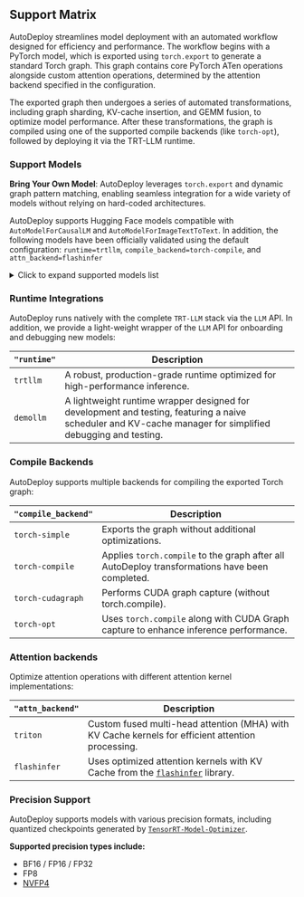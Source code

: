 ## Support Matrix

AutoDeploy streamlines model deployment with an automated workflow designed for efficiency and performance. The workflow begins with a PyTorch model, which is exported using `torch.export` to generate a standard Torch graph. This graph contains core PyTorch ATen operations alongside custom attention operations, determined by the attention backend specified in the configuration.

The exported graph then undergoes a series of automated transformations, including graph sharding, KV-cache insertion, and GEMM fusion, to optimize model performance. After these transformations, the graph is compiled using one of the supported compile backends (like `torch-opt`), followed by deploying it via the TRT-LLM runtime.

### Support Models

**Bring Your Own Model**: AutoDeploy leverages `torch.export` and dynamic graph pattern matching, enabling seamless integration for a wide variety of models without relying on hard-coded architectures.

AutoDeploy supports Hugging Face models compatible with `AutoModelForCausalLM` and `AutoModelForImageTextToText`.
In addition, the following models have been officially validated using the default configuration: `runtime=trtllm`, `compile_backend=torch-compile`, and `attn_backend=flashinfer`

<details>
<summary>Click to expand supported models list</summary>

- Qwen/QwQ-32B
- Qwen/Qwen2.5-0.5B-Instruct
- Qwen/Qwen2.5-1.5B-Instruct
- Qwen/Qwen2.5-3B-Instruct
- Qwen/Qwen2.5-7B-Instruct
- Qwen/Qwen3-0.6B
- Qwen/Qwen3-235B-A22B
- Qwen/Qwen3-30B-A3B
- Qwen/Qwen3-4B
- Qwen/Qwen3-8B
- TinyLlama/TinyLlama-1.1B-Chat-v1.0
- apple/OpenELM-1_1B-Instruct
- apple/OpenELM-270M-Instruct
- apple/OpenELM-3B-Instruct
- apple/OpenELM-450M-Instruct
- bigcode/starcoder2-15b-instruct-v0.1
- bigcode/starcoder2-7b
- deepseek-ai/DeepSeek-Prover-V1.5-SFT
- deepseek-ai/DeepSeek-Prover-V2-7B
- deepseek-ai/DeepSeek-R1-Distill-Llama-70B
- deepseek-ai/DeepSeek-R1-Distill-Qwen-1.5B
- deepseek-ai/DeepSeek-R1-Distill-Qwen-32B
- google/codegemma-7b-it
- google/gemma-1.1-7b-it
- google/gemma-2-27b-it
- google/gemma-2-2b-it
- google/gemma-2-9b-it
- google/gemma-2b
- google/gemma-3-1b-it
- ibm-granite/granite-3.1-2b-instruct
- ibm-granite/granite-3.1-8b-instruct
- ibm-granite/granite-3.3-2b-instruct
- ibm-granite/granite-3.3-8b-instruct
- ibm-granite/granite-guardian-3.1-2b
- ibm-granite/granite-guardian-3.2-5b
- meta-llama/CodeLlama-34b-Instruct-hf
- meta-llama/CodeLlama-7b-Instruct-hf
- meta-llama/CodeLlama-7b-Python-hf
- meta-llama/Llama-2-13b-chat-hf
- meta-llama/Llama-2-7b-chat-hf
- meta-llama/Llama-3.1-8B-Instruct
- meta-llama/Llama-3.2-1B-Instruct
- meta-llama/Llama-3.2-3B-Instruct
- meta-llama/Llama-3.3-70B-Instruct
- meta-llama/Llama-4-Maverick-17B-128E-Instruct
- meta-llama/Llama-4-Scout-17B-16E-Instruct
- microsoft/Phi-3-medium-128k-instruct
- microsoft/Phi-3-medium-4k-instruct
- microsoft/Phi-4-mini-instruct
- microsoft/Phi-4-mini-reasoning
- microsoft/Phi-4-reasoning
- microsoft/Phi-4-reasoning-plus
- microsoft/phi-4
- mistralai/Codestral-22B-v0.1
- mistralai/Mistral-7B-Instruct-v0.2
- mistralai/Mistral-7B-Instruct-v0.3
- mistralai/Mixtral-8x22B-Instruct-v0.1
- nvidia/Llama-3.1-405B-Instruct-FP8
- nvidia/Llama-3.1-70B-Instruct-FP8
- nvidia/Llama-3.1-8B-Instruct-FP8
- nvidia/Llama-3.1-Minitron-4B-Depth-Base
- nvidia/Llama-3.1-Minitron-4B-Width-Base
- nvidia/Llama-3.1-Nemotron-70B-Instruct-HF
- nvidia/Llama-3.1-Nemotron-Nano-8B-v1
- nvidia/Llama-3_1-Nemotron-51B-Instruct
- nvidia/Llama-3_1-Nemotron-Ultra-253B-v1
- nvidia/Llama-3_1-Nemotron-Ultra-253B-v1-FP8
- nvidia/Llama-3_3-Nemotron-Super-49B-v1
- nvidia/Mistral-NeMo-Minitron-8B-Base
- perplexity-ai/r1-1776-distill-llama-70b

</details>

### Runtime Integrations

AutoDeploy runs natively with the complete `TRT-LLM` stack via the `LLM` API. In addition, we provide a light-weight wrapper of the `LLM` API for onboarding and debugging new models:

| `"runtime"` | Description |
|-------------|-------------|
| `trtllm`    | A robust, production-grade runtime optimized for high-performance inference. |
| `demollm`   | A lightweight runtime wrapper designed for development and testing, featuring a naive scheduler and KV-cache manager for simplified debugging and testing. |

### Compile Backends

AutoDeploy supports multiple backends for compiling the exported Torch graph:

| `"compile_backend"` | Description |
|--------------------|-------------|
| `torch-simple`     | Exports the graph without additional optimizations. |
| `torch-compile`    | Applies `torch.compile` to the graph after all AutoDeploy transformations have been completed. |
| `torch-cudagraph`  | Performs CUDA graph capture (without torch.compile). |
| `torch-opt`        | Uses `torch.compile` along with CUDA Graph capture to enhance inference performance. |

### Attention backends

Optimize attention operations with different attention kernel implementations:

| `"attn_backend"` | Description |
|----------------------|-------------|
| `triton` | Custom fused multi-head attention (MHA) with KV Cache kernels for efficient attention processing. |
| `flashinfer`         | Uses optimized attention kernels with KV Cache from the [`flashinfer`](https://github.com/flashinfer-ai/flashinfer.git) library. |

### Precision Support

AutoDeploy supports models with various precision formats, including quantized checkpoints generated by [`TensorRT-Model-Optimizer`](https://github.com/NVIDIA/TensorRT-Model-Optimizer).

**Supported precision types include:**

- BF16 / FP16 / FP32
- FP8
- [NVFP4](https://www.nvidia.com/en-us/data-center/technologies/blackwell-architecture/)

